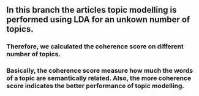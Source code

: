 ## In this branch the articles topic modelling is performed using LDA for an unkown number of topics.

### Therefore, we calculated the coherence score on different number of topics.

### Basically, the coherence score measure how much the words of a topic are semantically related. Also, the more coherence score indicates the better performance of topic modelling.

